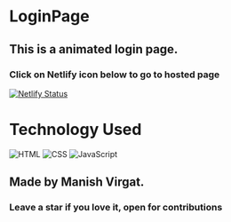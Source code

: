 # LoginPage
## This is a animated login page.
### Click on Netlify icon below to go to hosted page
[![Netlify Status](https://api.netlify.com/api/v1/badges/8ad17e0a-aff1-4fe6-9394-93796fa95b84/deploy-status)](https://app.netlify.com/sites/animatedlogin-mv/deploys)

# Technology Used
![HTML](https://img.shields.io/badge/frontend-html-orange.svg?logo=html5&style=flat-square) 
![CSS](https://img.shields.io/badge/frontend-css-yellowgreen.svg?logo=css3&style=flat-square)
![JavaScript](https://img.shields.io/badge/frontend-javascript-yellow.svg?logo=javascript&style=flat-square)
## Made by Manish Virgat.
### Leave a star if you love it, open for contributions
